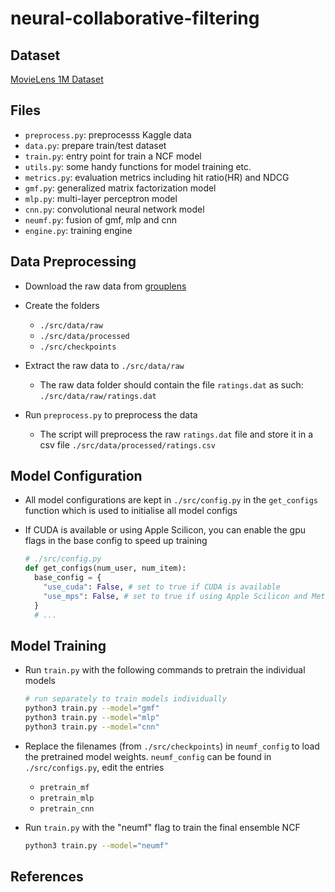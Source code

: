 # neural-collaborative-filtering

## Dataset

[MovieLens 1M Dataset](https://grouplens.org/datasets/movielens/1m/)

## Files

- `preprocess.py`: preprocesss Kaggle data
- `data.py`: prepare train/test dataset
- `train.py`: entry point for train a NCF model
- `utils.py`: some handy functions for model training etc.
- `metrics.py`: evaluation metrics including hit ratio(HR) and NDCG
- `gmf.py`: generalized matrix factorization model
- `mlp.py`: multi-layer perceptron model
- `cnn.py`: convolutional neural network model
- `neumf.py`: fusion of gmf, mlp and cnn
- `engine.py`: training engine

## Data Preprocessing

- Download the raw data from [grouplens](https://grouplens.org/datasets/movielens/1m/)

- Create the folders

  - `./src/data/raw`
  - `./src/data/processed`
  - `./src/checkpoints`

- Extract the raw data to `./src/data/raw`

  - The raw data folder should contain the file `ratings.dat` as such: `./src/data/raw/ratings.dat`

- Run `preprocess.py` to preprocess the data

  - The script will preprocess the raw `ratings.dat` file and store it in a csv file `./src/data/processed/ratings.csv`

## Model Configuration

- All model configurations are kept in `./src/config.py` in the `get_configs` function which is used to initialise all model configs

- If CUDA is available or using Apple Scilicon, you can enable the gpu flags in the base config to speed up training

  ```python
  # ./src/config.py
  def get_configs(num_user, num_item):
    base_config = {
      "use_cuda": False, # set to true if CUDA is available
      "use_mps": False, # set to true if using Apple Scilicon and Metal API is available
    }
    # ...
  ```

## Model Training

- Run `train.py` with the following commands to pretrain the individual models

  ```bash
  # run separately to train models individually
  python3 train.py --model="gmf"
  python3 train.py --model="mlp"
  python3 train.py --model="cnn"
  ```

- Replace the filenames (from `./src/checkpoints`) in `neumf_config` to load the pretrained model weights.
  `neumf_config` can be found in `./src/configs.py`, edit the entries

  - `pretrain_mf`
  - `pretrain_mlp`
  - `pretrain_cnn`

- Run `train.py` with the "neumf" flag to train the final ensemble NCF

  ```bash
  python3 train.py --model="neumf"
  ```

## References
